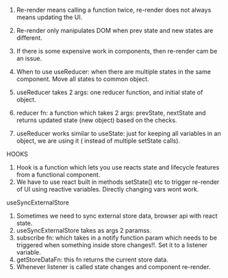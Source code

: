 1. Re-render means calling a function twice, re-render does not always means updating the UI.
2. Re-render only manipulates DOM when prev state and new states are different.
3. If there is some expensive work in components, then re-render cam be an issue.

1. When to use useReducer: when there are multiple states in the same component. Move all states to common object.
2. useReducer takes 2 args: one reducer function, and initial state of object.
3. reducer fn: a function which takes 2 args: prevState, nextState and returns updated state (new object) based on the checks.
4. useReducer works similar to useState: just for keeping all variables in an object, we are using it ( instead of multiple setState calls).

HOOKS
1. Hook is a function which lets you use reacts state and lifecycle features from a functional component.
2. We have to use react built in methods setState() etc to trigger re-render of UI using reactive variables. Directly changing vars wont work.

useSyncExternalStore
1. Sometimes we need to sync external store data, browser api with react state.
2. useSyncExternalStore takes as args 2 paramss.
3. subscribe fn: which takes in a notify function param which needs to be triggered when something inside store changes!!. Set it to a listener variable.
4. getStoreDataFn: this fn returns the current store data.
5. Whenever listener is called state changes and component re-render.



